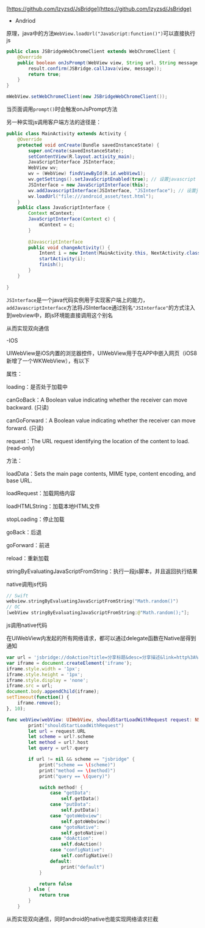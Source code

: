
[https://github.com/lzyzsd/JsBridge](https://github.com/lzyzsd/JsBridge)


- Andriod

原理，java中的方法`WebView.loadUrl("JavaScript:function()")`可以直接执行js


```java
public class JSBridgeWebChromeClient extends WebChromeClient {
    @Override
    public boolean onJsPrompt(WebView view, String url, String message, String defaultValue, JsPromptResult result) {
        result.confirm(JSBridge.callJava(view, message));
        return true;
    }
}

mWebView.setWebChromeClient(new JSBridgeWebChromeClient());
```
当页面调用`prompt()`时会触发onJsPrompt方法

另一种实现js调用客户端方法的途径是：

```java
public class MainActivity extends Activity {
    @Override
    protected void onCreate(Bundle savedInstanceState) {
        super.onCreate(savedInstanceState);
        setContentView(R.layout.activity_main);
        JavaScriptInterface JSInterface;
        WebView wv;
        wv = (WebView) findViewById(R.id.webView1);
        wv.getSettings().setJavaScriptEnabled(true); // 设置javascript 可用
        JSInterface = new JavaScriptInterface(this);
        wv.addJavascriptInterface(JSInterface, "JSInterface"); // 设置js接口  第一个参数事件接口实例，第二个是实例在js中的别名，这个在js中会用到
        wv.loadUrl("file:///android_asset/test.html");
    }
    public class JavaScriptInterface {
        Context mContext;
        JavaScriptInterface(Context c) {
            mContext = c;
        }
 
        @JavascriptInterface
        public void changeActivity() {
            Intent i = new Intent(MainActivity.this, NextActivity.class);
            startActivity(i);
            finish();
        }
    }
 
}
```
`JSInterface`是一个java代码实例用于实现客户端上的能力，`addJavascriptInterface`方法将JSInterface通过别名`"JSInterface"`的方式注入到webview中，即js环境能直接调用这个别名


从而实现双向通信


-IOS

UIWebView是iOS内置的浏览器控件，UIWebView用于在APP中嵌入网页（iOS8新增了一个WKWebView），有以下

属性：

loading：是否处于加载中

canGoBack：A Boolean value indicating whether the receiver can move backward. (只读)

canGoForward：A Boolean value indicating whether the receiver can move forward. (只读)

request：The URL request identifying the location of the content to load. (read-only)

方法：

loadData：Sets the main page contents, MIME type, content encoding, and base URL.

loadRequest：加载网络内容

loadHTMLString：加载本地HTML文件

stopLoading：停止加载

goBack：后退

goForward：前进

reload：重新加载

stringByEvaluatingJavaScriptFromString：执行一段js脚本，并且返回执行结果


native调用js代码

```swift
// Swift
webview.stringByEvaluatingJavaScriptFromString("Math.random()")
// OC
[webView stringByEvaluatingJavaScriptFromString:@"Math.random();"];
```

js调用native代码

在UIWebView内发起的所有网络请求，都可以通过delegate函数在Native层得到通知


```javascript
var url = 'jsbridge://doAction?title=分享标题&desc=分享描述&link=http%3A%2F%2Fwww.baidu.com';
var iframe = document.createElement('iframe');
iframe.style.width = '1px';
iframe.style.height = '1px';
iframe.style.display = 'none';
iframe.src = url;
document.body.appendChild(iframe);
setTimeout(function() {
    iframe.remove();
}, 10);
```

```swift
func webView(webView: UIWebView, shouldStartLoadWithRequest request: NSURLRequest, navigationType: UIWebViewNavigationType) -> Bool {
        print("shouldStartLoadWithRequest")
        let url = request.URL
        let scheme = url?.scheme
        let method = url?.host
        let query = url?.query

        if url != nil && scheme == "jsbridge" {
            print("scheme == \(scheme)")
            print("method == \(method)")
            print("query == \(query)")

            switch method! {
                case "getData":
                    self.getData()
                case "putData":
                    self.putData()
                case "gotoWebview":
                    self.gotoWebview()
                case "gotoNative":
                    self.gotoNative()
                case "doAction":
                    self.doAction()
                case "configNative":
                    self.configNative()
                default:
                    print("default")
            }

            return false
        } else {
            return true
        }
    }
```
从而实现双向通信，同时android的native也能实现网络请求拦截
